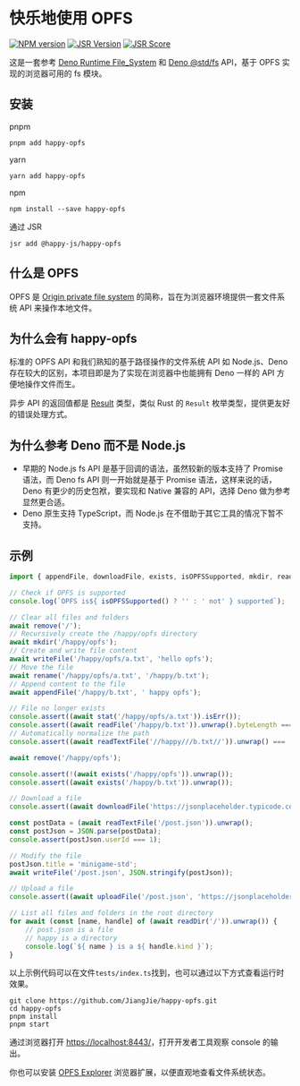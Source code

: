 # 快乐地使用 OPFS

[![NPM version](http://img.shields.io/npm/v/happy-opfs.svg)](https://npmjs.org/package/happy-opfs)
[![JSR Version](https://jsr.io/badges/@happy-js/happy-opfs)](https://jsr.io/@happy-js/happy-opfs)
[![JSR Score](https://jsr.io/badges/@happy-js/happy-opfs/score)](https://jsr.io/@happy-js/happy-opfs/score)

这是一套参考 [Deno Runtime File_System](https://deno.land/api#File_System) 和 [Deno @std/fs](https://jsr.io/@std/fs) API，基于 OPFS 实现的浏览器可用的 fs 模块。

## 安装

pnpm
```
pnpm add happy-opfs
```

yarn
```
yarn add happy-opfs
```

npm
```
npm install --save happy-opfs
```

通过 JSR
```
jsr add @happy-js/happy-opfs
```

## 什么是 OPFS

OPFS 是 [Origin private file system](https://developer.mozilla.org/en-US/docs/Web/API/File_System_API/Origin_private_file_system) 的简称，旨在为浏览器环境提供一套文件系统 API 来操作本地文件。

## 为什么会有 happy-opfs

标准的 OPFS API 和我们熟知的基于路径操作的文件系统 API 如 Node.js、Deno 存在较大的区别，本项目即是为了实现在浏览器中也能拥有 Deno 一样的 API 方便地操作文件而生。

异步 API 的返回值都是 [Result](https://github.com/JiangJie/happy-rusty) 类型，类似 Rust 的 `Result` 枚举类型，提供更友好的错误处理方式。

## 为什么参考 Deno 而不是 Node.js

* 早期的 Node.js fs API 是基于回调的语法，虽然较新的版本支持了 Promise 语法，而 Deno fs API 则一开始就是基于 Promise 语法，这样来说的话，Deno 有更少的历史包袱，要实现和 Native 兼容的 API，选择 Deno 做为参考显然更合适。
* Deno 原生支持 TypeScript，而 Node.js 在不借助于其它工具的情况下暂不支持。

## 示例

```ts
import { appendFile, downloadFile, exists, isOPFSSupported, mkdir, readDir, readFile, readTextFile, remove, rename, stat, uploadFile, writeFile } from 'happy-opfs';

// Check if OPFS is supported
console.log(`OPFS is${ isOPFSSupported() ? '' : ' not' } supported`);

// Clear all files and folders
await remove('/');
// Recursively create the /happy/opfs directory
await mkdir('/happy/opfs');
// Create and write file content
await writeFile('/happy/opfs/a.txt', 'hello opfs');
// Move the file
await rename('/happy/opfs/a.txt', '/happy/b.txt');
// Append content to the file
await appendFile('/happy/b.txt', ' happy opfs');

// File no longer exists
console.assert((await stat('/happy/opfs/a.txt')).isErr());
console.assert((await readFile('/happy/b.txt')).unwrap().byteLength === 21);
// Automatically normalize the path
console.assert((await readTextFile('//happy///b.txt//')).unwrap() === 'hello opfs happy opfs');

await remove('/happy/opfs');

console.assert(!(await exists('/happy/opfs')).unwrap());
console.assert((await exists('/happy/b.txt')).unwrap());

// Download a file
console.assert((await downloadFile('https://jsonplaceholder.typicode.com/posts/1', '/post.json')).unwrap());

const postData = (await readTextFile('/post.json')).unwrap();
const postJson = JSON.parse(postData);
console.assert(postJson.userId === 1);

// Modify the file
postJson.title = 'minigame-std';
await writeFile('/post.json', JSON.stringify(postJson));

// Upload a file
console.assert((await uploadFile('/post.json', 'https://jsonplaceholder.typicode.com/posts')).unwrap());

// List all files and folders in the root directory
for await (const [name, handle] of (await readDir('/')).unwrap()) {
    // post.json is a file
    // happy is a directory
    console.log(`${ name } is a ${ handle.kind }`);
}
```

以上示例代码可以在文件`tests/index.ts`找到，也可以通过以下方式查看运行时效果。

```
git clone https://github.com/JiangJie/happy-opfs.git
cd happy-opfs
pnpm install
pnpm start
```

通过浏览器打开 [https://localhost:8443/](https://localhost:8443/)，打开开发者工具观察 console 的输出。

你也可以安装 [OPFS Explorer](https://chromewebstore.google.com/detail/acndjpgkpaclldomagafnognkcgjignd) 浏览器扩展，以便直观地查看文件系统状态。